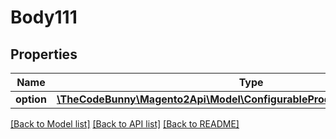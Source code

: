# Body111

## Properties
Name | Type | Description | Notes
------------ | ------------- | ------------- | -------------
**option** | [**\TheCodeBunny\Magento2Api\Model\ConfigurableProductDataOptionInterface**](ConfigurableProductDataOptionInterface.md) |  | 

[[Back to Model list]](../README.md#documentation-for-models) [[Back to API list]](../README.md#documentation-for-api-endpoints) [[Back to README]](../README.md)


